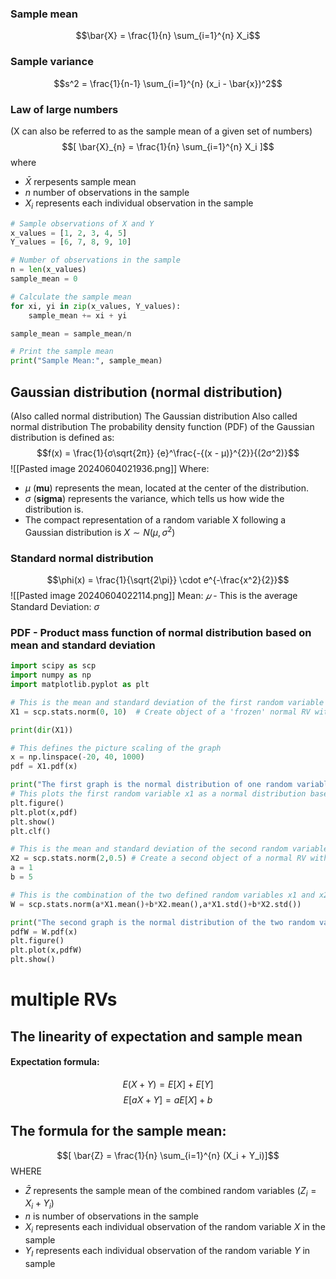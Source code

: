 ### Sample mean
$$\bar{X} = \frac{1}{n} \sum_{i=1}^{n} X_i$$

### Sample variance
$$s^2 = \frac{1}{n-1} \sum_{i=1}^{n} (x_i - \bar{x})^2$$

### Law of large numbers
(X can also be referred to as the sample mean of a given set of numbers)
$$[ \bar{X}_{n} = \frac{1}{n} \sum_{i=1}^{n} X_i ]$$
where
- $\bar{X}$ rerpesents sample mean
- $n$ number of observations in the sample
- $X_i$ represents each individual observation in the sample
```python
# Sample observations of X and Y
x_values = [1, 2, 3, 4, 5]
Y_values = [6, 7, 8, 9, 10]

# Number of observations in the sample
n = len(x_values)
sample_mean = 0

# Calculate the sample mean
for xi, yi in zip(x_values, Y_values):
    sample_mean += xi + yi

sample_mean = sample_mean/n

# Print the sample mean
print("Sample Mean:", sample_mean)
```
## Gaussian distribution (normal distribution)
(Also called normal distribution)
The Gaussian distribution Also called normal distribution
The probability density function (PDF) of the Gaussian distribution is defined as:
$$f(x) = \frac{1}{σ\sqrt{2π}} {e}^\frac{-{(x - μ)}^{2}}{(2σ^2)}$$
![[Pasted image 20240604021936.png]]
Where:

- $μ$ (**mu**) represents the mean, located at the center of the distribution.
- $σ$ (**sigma**) represents the variance, which tells us how wide the distribution is.
- The compact representation of a random variable X following a Gaussian distribution is $X\sim N(μ,\sigma^2)$

### Standard normal distribution
$$\phi(x) = \frac{1}{\sqrt{2\pi}} \cdot e^{-\frac{x^2}{2}}$$
![[Pasted image 20240604022114.png]]
Mean: $𝜇$ - This is the average Standard Deviation: $\sigma$

### PDF - Product mass function of normal distribution based on mean and standard deviation
```python
import scipy as scp
import numpy as np
import matplotlib.pyplot as plt

# This is the mean and standard deviation of the first random variable
X1 = scp.stats.norm(0, 10)  # Create object of a 'frozen' normal RV with mean = 0 and std = 1

print(dir(X1))

# This defines the picture scaling of the graph
x = np.linspace(-20, 40, 1000)
pdf = X1.pdf(x)

print("The first graph is the normal distribution of one random variables")
# This plots the first random variable x1 as a normal distribution based on X1´s values
plt.figure()
plt.plot(x,pdf)
plt.show()
plt.clf()

# This is the mean and standard deviation of the second random variable
X2 = scp.stats.norm(2,0.5) # Create a second object of a normal RV with mean = 1 and std = 0.5
a = 1
b = 5

# This is the combination of the two defined random variables x1 and x2 which is plotted below
W = scp.stats.norm(a*X1.mean()+b*X2.mean(),a*X1.std()+b*X2.std())

print("The second graph is the normal distribution of the two random variables combined")
pdfW = W.pdf(x)
plt.figure()
plt.plot(x,pdfW)
plt.show()
```


# multiple RVs
## The linearity of expectation and sample mean
#### Expectation formula:
$$E(X+Y)=E[X]+E[Y]$$
$$E[aX+Y]=aE[X]+b$$
## The formula for the sample mean:
$$[ \bar{Z} = \frac{1}{n} \sum_{i=1}^{n} (X_i + Y_i)]$$
WHERE
- $\bar{Z}$ represents the sample mean of the combined random variables $(Z_i=X_i+Y_i)$
- $n$ is number of observations in the sample
- $X_i$ represents each individual observation of the random variable $X$ in the sample
- $Y_I$ represents each individual observation of the random variable $Y$ in sample